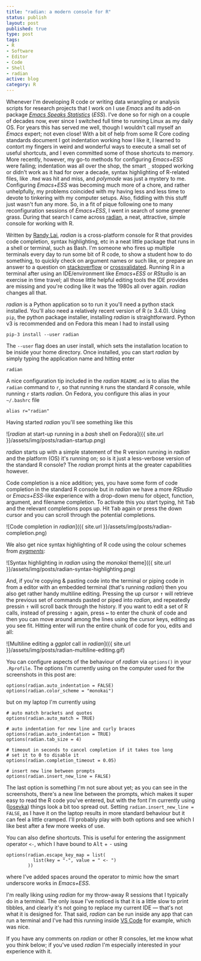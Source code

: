 ```yaml
--- 
title: "radian: a modern console for R"
status: publish
layout: post
published: true
type: post
tags: 
- R
- Software
- Editor
- Code
- Shell
- radian
active: blog
category: R
---
```


Whenever I'm developing R code or writing data wrangling or analysis scripts for research projects that I work on I use *Emacs* and its add-on package [*Emacs Speaks Statistics*](https://ess.r-project.org/) (*ESS*). I've done so for nigh on a couple of decades now, ever since I switched full time to running Linux as my daily OS. For years this has served me well, though I wouldn't call myself an *Emacs* expert; not even close! With a bit of help from some R Core coding standards document I got indentation working how I like it, I learned to contort my fingers in weird and wonderful ways to execute a small set of useful shortcuts, and I even committed some of those shortcuts to memory. More recently, however, my go-to methods for configuring *Emacs+ESS* were failing; indentation was all over the shop, the smart `_` stopped working or didn't work as it had for over a decade, syntax highlighting of R-related files, like `.Rmd` was hit and miss, and *polymode* was just a mystery to me. Configuring *Emacs+ESS* was becoming much more of a chore, and rather unhelpfully, my problems coincided with my having less and less time to devote to tinkering with my computer setups. Also, fiddling with this stuff just wasn't fun any more. So, in a fit of pique following one to many reconfiguration sessions of *Emacs+ESS*, I went in search of some greener grass. During that search I came across [radian](https://github.com/randy3k/radian), a neat, attractive, simple console for working with R.

Written by [Randy Lai](https://github.com/randy3k), *radian* is a cross-platform console for R that provides code completion, syntax highlighting, etc in a neat little package that runs in a shell or terminal, such as Bash. I'm someone who fires up multiple terminals every day to run some bit of R code, to show a student how to do something, to quickly check on argument names or such like, or prepare an answer to a question on [stackoverflow](https://stackoverflow.com) or [crossvalidated](https://stats.stackexchange.com). Running R in a terminal after using an IDE/environment like *Emacs+ESS* or *RStudio* is an exercise in time travel; all those little helpful editing tools the IDE provides are missing and you're coding like it was the 1980s all over again. *radian* changes all that.

*radian* is a Python application so to run it you'll need a python stack installed. You'll also need a relatively recent version of R (&ge; 3.4.0). Using `pip`, the python package installer, installing *radian* is straightforward. Python v3 is recommended and on Fedora this mean I had to install using

```
pip-3 install --user radian
```

The `--user` flag does an user install, which sets the installation location to be inside your home directory. Once installed, you can start *radian* by simply typing the application name and hitting enter

```
radian
```

A nice configuration tip included in the *radian* `README.md` is to alias the `radian` command to `r`, so that running `R` runs the standard *R* console, while running `r` starts *radian*. On Fedora, you configure this alias in your `~/.bashrc` file

```
alias r="radian"
```

Having started *radian* you'll see something like this

![*radian* at start-up running in a *bash* shell on Fedora]({{ site.url }}/assets/img/posts/radian-startup.png)

*radian* starts up with a simple statement of the R version running in *radian* and the platform (OS) it's running on; so is it just a less-verbose version of the standard R console? The *radian* prompt hints at the greater capabilities however.

Code completion is a nice addition; yes, you have some form of code completion in the standard R console but in *radian* we have a more *RStudio* or *Emacs+ESS*-like experience with a drop-down menu for object, function, argument, and filename completion. To activate this you start typing, hit <kbd>Tab</kbd> and the relevant completions pops up. Hit <kbd>Tab</kbd> again or press the down cursor and you can scroll through the potential completions.

![Code completion in *radian*]({{ site.url }}/assets/img/posts/radian-completion.png)

We also get nice syntax highlighting of R code using the colour schemes from [*pygments*](https://help.farbox.com/pygments.html):

![Syntax highlighting in *radian* using the *monokai* theme]({{ site.url }}/assets/img/posts/radian-syntax-highlighting.png)

And, if you're copying & pasting code into the terminal or piping code in from a editor with an embedded terminal (that's running *radian*) then you also get rather handy multiline editing. Pressing the up cursor <kbd>&uarr;</kbd> will retrieve the previous set of commands pasted or piped into *radian*, and repeatedly pressin <kbd>&uarr;</kbd> will scroll back through the history. If you want to edit a set of R calls, instead of pressing <kbd>&uarr;</kbd> again, press <kbd>&larr;</kbd> to enter the chunk of code and then you can move around among the lines using the cursor keys, editing as you see fit. Hitting enter will run the entire chunk of code for you, edits and all:

![Multiline editing a *ggplot* call in *radian*]({{ site.url }}/assets/img/posts/radian-multiline-editing.gif)

You can configure aspects of the behaviour of *radian* via `options()` in your `.Rprofile`. The options I'm currently using on the computer used for the screenshots in this post are:

```
options(radian.auto_indentation = FALSE)
options(radian.color_scheme = "monokai")
```

but on my laptop I'm currently using

```
# auto match brackets and quotes
options(radian.auto_match = TRUE)

# auto indentation for new line and curly braces
options(radian.auto_indentation = TRUE)
options(radian.tab_size = 4)

# timeout in seconds to cancel completion if it takes too long
# set it to 0 to disable it
options(radian.completion_timeout = 0.05)

# insert new line between prompts
options(radian.insert_new_line = FALSE)
```

The last option is something I'm not sure about yet; as you can see in the screenshots, there's a new line between the prompts, which makes it super easy to read the R code you've entered, but with the font I'm currently using ([Iosevka](https://github.com/be5invis/Iosevka)) things look a bit too spread out. Setting `radian.insert_new_line = FALSE`, as I have it on the laptop results in more standard behaviour but it can feel a little cramped. I'll probably play with both options and see which I like best after a few more weeks of use.

You can also define shortcuts. This is useful for entering the assignment operator `<-`, which I have bound to <kbd>Alt</kbd> + <kbd>-</kbd> using

```
options(radian.escape_key_map = list(
          list(key = "-", value = " <- ")
        ))
```

where I've added spaces around the operator to mimic how the smart underscore works in *Emacs+ESS*.

I'm really liking using *radian* for my throw-away R sessions that I typically do in a terminal. The only issue I've noticed is that it is a little slow to print tibbles, and clearly it's not going to replace my current IDE &mdash; that's not what it is designed for. That said, *radian* can be run inside any app that can run a terminal and I've had this running inside [VS Code](https://code.visualstudio.com/) for example, which was nice.

If you have any comments on *radian* or other R consoles, let me know what you think below; if you've used *radian* I'm especially interested in your experience with it.
